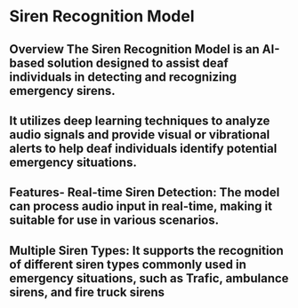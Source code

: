 # Siren Recognition Model
## Overview The Siren Recognition Model is an AI-based solution designed to assist deaf individuals in detecting and recognizing emergency sirens. 
## It utilizes deep learning techniques to analyze audio signals and provide visual or vibrational alerts to help deaf individuals identify potential emergency situations.
## Features- Real-time Siren Detection: The model can process audio input in real-time, making it suitable for use in various scenarios.
## Multiple Siren Types: It supports the recognition of different siren types commonly used in emergency situations, such as Trafic, ambulance sirens, and fire truck sirens
